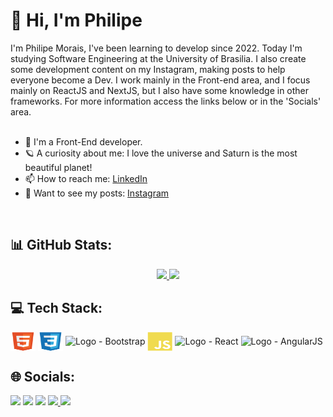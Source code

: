 # 👋 Hi, I'm Philipe

I'm Philipe Morais, I've been learning to develop since 2022. Today I'm studying Software Engineering at the University of Brasilia. I also create some development content on my Instagram, making posts to help everyone become a Dev. I work mainly in the Front-end area, and I focus mainly on ReactJS and NextJS, but I also have some knowledge in other frameworks. For more information access the links below or in the 'Socials' area.
<br>
<br>

- 🔭 I'm a Front-End developer.
- 🪐 A curiosity about me: I love the universe and Saturn is the most beautiful planet!
- 📫 How to reach me:  <a href="https://www.linkedin.com/in/ph-morais/">LinkedIn</a>
- 💬 Want to see my posts: <a href="https://www.instagram.com/philipe.dev/">Instagram</a>
<br>

## 📊 GitHub Stats:
<p align="center">
<a href="https://github.com/PhMoraiis">
  <img width="470px" src="https://github-readme-stats.vercel.app/api?username=phmoraiis&show_icons=true&theme=swift" />
  <img width="360px" src="https://github-readme-stats.vercel.app/api/top-langs/?username=phmoraiis&show_icons=true&layout=compact&theme=swift" />
</a>
</p>

## 💻 Tech Stack:
<div style="display: inline_block">
  <img align="center" alt="Logo - HTML" height="30" width="40" src="https://raw.githubusercontent.com/devicons/devicon/master/icons/html5/html5-original.svg">
  <img align="center" alt="Logo - CSS" height="30" width="40" src="https://raw.githubusercontent.com/devicons/devicon/master/icons/css3/css3-original.svg">
  <img align="center" alt="Logo - Bootstrap" height="30" width="40" src="https://cdn.jsdelivr.net/gh/devicons/devicon/icons/bootstrap/bootstrap-original.svg" />
  <img align="center" alt="Logo - JS" height="30" width="40" src="https://raw.githubusercontent.com/devicons/devicon/master/icons/javascript/javascript-plain.svg">
  <img align="center" alt="Logo - React" height="30" width="40" src="https://cdn.jsdelivr.net/gh/devicons/devicon/icons/react/react-original.svg" />
  <img align="center" alt="Logo - AngularJS" height="30" width="40" src="https://cdn.jsdelivr.net/gh/devicons/devicon/icons/angularjs/angularjs-original.svg" />
</div>
  
  ## 🌐 Socials:
  <div> 
  <a href="https://www.instagram.com/philipe.dev/" target="_blank"><img src="https://img.shields.io/badge/-Instagram-%23E4405F?style=for-the-badge&logo=instagram&logoColor=white" target="_blank"></a>
  <a href = "mailto:liperapltda@gmail.com"><img src="https://img.shields.io/badge/-Gmail-%23333?style=for-the-badge&logo=gmail&logoColor=white" target="_blank"></a>
  <a href="https://www.linkedin.com/in/ph-morais/" target="_blank"><img src="https://img.shields.io/badge/-LinkedIn-%230077B5?style=for-the-badge&logo=linkedin&logoColor=white" target="_blank"></a>
  <a href="https://github.com/PhMoraiis" target="_blank"><img src="https://img.shields.io/badge/GitHub-100000?style=for-the-badge&logo=github&logoColor=white" target="_blank">   </a>
    <a href="https://twitter.com/Morallis_" target="_blank"><img src="https://img.shields.io/badge/Twitter-1DA1F2?style=for-the-badge&logo=twitter&logoColor=white" target="_blank"></a>
